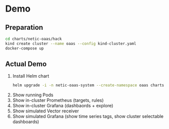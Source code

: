 # Demo

## Preparation

```bash
cd charts/netic-oaas/hack
kind create cluster --name oaas --config kind-cluster.yaml
docker-compose up
```

## Actual Demo

1.  Install Helm chart
    ```bash
    helm upgrade -i -n netic-oaas-system --create-namespace oaas charts/netic-oaas
    ```
1. Show running Pods
1. Show in-cluster Prometheus (targets, rules)
1. Show in-cluster Grafana (dashbaords + explore)
1. Show simulated Vector receiver
1. Show simulated Grafana (show time series tags, show cluster selectable dashboards)
